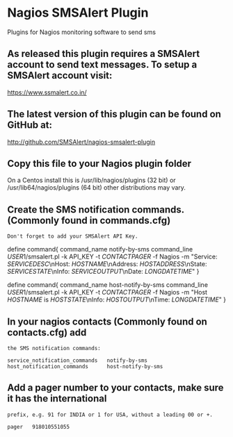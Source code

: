 # Nagios SMSAlert Plugin

Plugins for Nagios monitoring software to send sms

## As released this plugin requires a SMSAlert account to send text messages.  To setup a SMSAlert account visit:
   https://www.ssmalert.co.in/

## The latest version of this plugin can be found on GitHub at:
   http://github.com/SMSAlert/nagios-smsalert-plugin

## Copy this file to your Nagios plugin folder
 On a Centos install this is /usr/lib/nagios/plugins (32 bit) 
 or /usr/lib64/nagios/plugins (64 bit) other distributions may vary.

## Create the SMS notification commands.  (Commonly found in commands.cfg)
    Don't forget to add your SMSAlert API Key.

 define command{
 	command_name    notify-by-sms
	command_line    $USER1$/smsalert.pl -k API_KEY -t $CONTACTPAGER$ -f Nagios -m "Service: $SERVICEDESC$\\nHost: $HOSTNAME$\\nAddress: $HOSTADDRESS$\\nState: $SERVICESTATE$\\nInfo: $SERVICEOUTPUT$\\nDate: $LONGDATETIME$"
 }

 define command{
	command_name    host-notify-by-sms
	command_line    $USER1$/smsalert.pl -k API_KEY -t $CONTACTPAGER$ -f Nagios -m "Host $HOSTNAME$ is $HOSTSTATE$\\nInfo: $HOSTOUTPUT$\\nTime: $LONGDATETIME$"
 }

## In your nagios contacts (Commonly found on contacts.cfg) add 
    the SMS notification commands:

    service_notification_commands	notify-by-sms
    host_notification_commands		host-notify-by-sms

## Add a pager number to your contacts, make sure it has the international 
    prefix, e.g. 91 for INDIA or 1 for USA, without a leading 00 or +.

    pager	918010551055  

